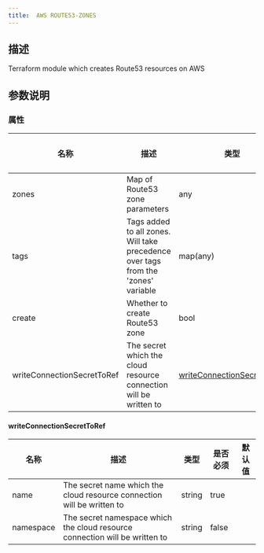 ```yaml
---
title:  AWS ROUTE53-ZONES
---
```


## 描述

Terraform module which creates Route53 resources on AWS

## 参数说明


### 属性

 名称 | 描述 | 类型 | 是否必须 | 默认值 
 ------------ | ------------- | ------------- | ------------- | ------------- 
 zones | Map of Route53 zone parameters | any | false |  
 tags | Tags added to all zones. Will take precedence over tags from the 'zones' variable | map(any) | false |  
 create | Whether to create Route53 zone | bool | false |  
 writeConnectionSecretToRef | The secret which the cloud resource connection will be written to | [writeConnectionSecretToRef](#writeConnectionSecretToRef) | false |  


#### writeConnectionSecretToRef

 名称 | 描述 | 类型 | 是否必须 | 默认值 
 ------------ | ------------- | ------------- | ------------- | ------------- 
 name | The secret name which the cloud resource connection will be written to | string | true |  
 namespace | The secret namespace which the cloud resource connection will be written to | string | false |  
